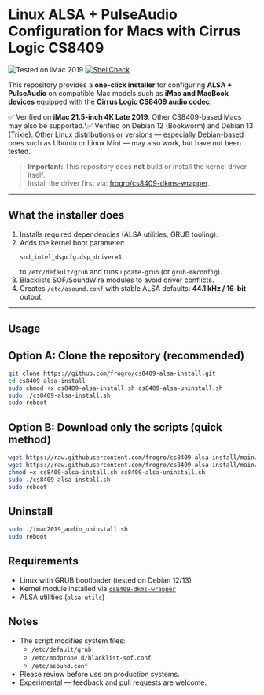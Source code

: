 # Linux ALSA + PulseAudio Configuration for Macs with Cirrus Logic CS8409
![Tested on iMac 2019](https://img.shields.io/badge/Tested%20on-iMac%202019-2b90ff?logo=apple&logoColor=white&style=flat-square)
[![ShellCheck](https://img.shields.io/github/actions/workflow/status/frogro/cs8409-alsa-install/main.yml?branch=main&label=ShellCheck&logo=gnu-bash&logoColor=white&style=flat-square)](https://github.com/frogro/cs8409-alsa-install/actions/workflows/main.yml)


This repository provides a **one-click installer** for configuring **ALSA + PulseAudio** on compatible Mac models such as **iMac and MacBook devices** equipped with the **Cirrus Logic CS8409 audio codec**.  

✅ Verified on **iMac 21.5-inch 4K Late 2019**. Other CS8409-based Macs may also be supported.\✅ Verified on Debian 12 (Bookworm) and Debian 13 (Trixie). Other Linux distributions or versions — especially Debian-based ones such as Ubuntu or Linux Mint — may also work, but have not been tested.

> **Important:** This repository does **not** build or install the kernel driver itself.  
> Install the driver first via: [frogro/cs8409-dkms-wrapper](https://github.com/frogro/cs8409-dkms-wrapper).

---

## What the installer does

1. Installs required dependencies (ALSA utilities, GRUB tooling).
2. Adds the kernel boot parameter:
   ```
   snd_intel_dspcfg.dsp_driver=1
   ```
   to `/etc/default/grub` and runs `update-grub` (or `grub-mkconfig`).
3. Blacklists SOF/SoundWire modules to avoid driver conflicts.
4. Creates `/etc/asound.conf` with stable ALSA defaults: **44.1 kHz / 16-bit** output.

---

## Usage
## Option A: Clone the repository (recommended)

```bash
git clone https://github.com/frogro/cs8409-alsa-install.git
cd cs8409-alsa-install
sudo chmod +x cs8409-alsa-install.sh cs8409-alsa-uninstall.sh
sudo ./cs8409-alsa-install.sh
sudo reboot
```
## Option B: Download only the scripts (quick method)

```bash
wget https://raw.githubusercontent.com/frogro/cs8409-alsa-install/main/cs8409-alsa-install.sh
wget https://raw.githubusercontent.com/frogro/cs8409-alsa-install/main/cs8409-alsa-uninstall.sh
chmod +x cs8409-alsa-install.sh cs8409-alsa-uninstall.sh
sudo ./cs8409-alsa-install.sh
sudo reboot
```

## Uninstall

```bash
sudo ./imac2019_audio_uninstall.sh
sudo reboot
```

## Requirements

- Linux with GRUB bootloader (tested on Debian 12/13)  
- Kernel module installed via [`cs8409-dkms-wrapper`](https://github.com/frogro/cs8409-dkms-wrapper)  
- ALSA utilities (`alsa-utils`)

## Notes

- The script modifies system files:
  - `/etc/default/grub`
  - `/etc/modprobe.d/blacklist-sof.conf`
  - `/etc/asound.conf`
- Please review before use on production systems.
- Experimental — feedback and pull requests are welcome.

  
